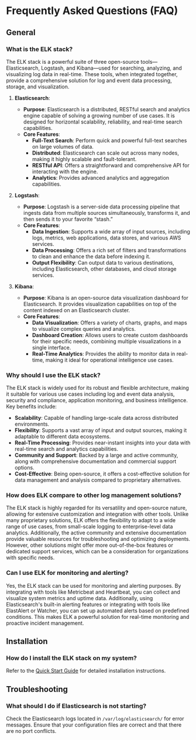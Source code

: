 # Frequently Asked Questions (FAQ)

## General

### What is the ELK stack?
The ELK stack is a powerful suite of three open-source tools—Elasticsearch, Logstash, and Kibana—used for searching, analyzing, and visualizing log data in real-time. These tools, when integrated together, provide a comprehensive solution for log and event data processing, storage, and visualization.

1. **Elasticsearch**:
    - **Purpose**: Elasticsearch is a distributed, RESTful search and analytics engine capable of solving a growing number of use cases. It is designed for horizontal scalability, reliability, and real-time search capabilities.
    - **Core Features**:
        - **Full-Text Search**: Perform quick and powerful full-text searches on large volumes of data.
        - **Distributed**: Elasticsearch can scale out across many nodes, making it highly scalable and fault-tolerant.
        - **RESTful API**: Offers a straightforward and comprehensive API for interacting with the engine.
        - **Analytics**: Provides advanced analytics and aggregation capabilities.

2. **Logstash**:
    - **Purpose**: Logstash is a server-side data processing pipeline that ingests data from multiple sources simultaneously, transforms it, and then sends it to your favorite “stash.”
    - **Core Features**:
        - **Data Ingestion**: Supports a wide array of input sources, including logs, metrics, web applications, data stores, and various AWS services.
        - **Data Processing**: Offers a rich set of filters and transformations to clean and enhance the data before indexing it.
        - **Output Flexibility**: Can output data to various destinations, including Elasticsearch, other databases, and cloud storage services.

3. **Kibana**:
    - **Purpose**: Kibana is an open-source data visualization dashboard for Elasticsearch. It provides visualization capabilities on top of the content indexed on an Elasticsearch cluster.
    - **Core Features**:
        - **Data Visualization**: Offers a variety of charts, graphs, and maps to visualize complex queries and analytics.
        - **Dashboard Creation**: Allows users to create custom dashboards for their specific needs, combining multiple visualizations in a single interface.
        - **Real-Time Analytics**: Provides the ability to monitor data in real-time, making it ideal for operational intelligence use cases.

### Why should I use the ELK stack?
The ELK stack is widely used for its robust and flexible architecture, making it suitable for various use cases including log and event data analysis, security and compliance, application monitoring, and business intelligence. Key benefits include:

- **Scalability**: Capable of handling large-scale data across distributed environments.
- **Flexibility**: Supports a vast array of input and output sources, making it adaptable to different data ecosystems.
- **Real-Time Processing**: Provides near-instant insights into your data with real-time search and analytics capabilities.
- **Community and Support**: Backed by a large and active community, along with comprehensive documentation and commercial support options.
- **Cost-Effective**: Being open-source, it offers a cost-effective solution for data management and analysis compared to proprietary alternatives.

### How does ELK compare to other log management solutions?
The ELK stack is highly regarded for its versatility and open-source nature, allowing for extensive customization and integration with other tools. Unlike many proprietary solutions, ELK offers the flexibility to adapt to a wide range of use cases, from small-scale logging to enterprise-level data analytics. Additionally, the active community and extensive documentation provide valuable resources for troubleshooting and optimizing deployments. However, other solutions might offer more out-of-the-box features or dedicated support services, which can be a consideration for organizations with specific needs.

### Can I use ELK for monitoring and alerting?
Yes, the ELK stack can be used for monitoring and alerting purposes. By integrating with tools like Metricbeat and Heartbeat, you can collect and visualize system metrics and uptime data. Additionally, using Elasticsearch's built-in alerting features or integrating with tools like ElastAlert or Watcher, you can set up automated alerts based on predefined conditions. This makes ELK a powerful solution for real-time monitoring and proactive incident management.

## Installation

### How do I install the ELK stack on my system?
Refer to the [Quick Start Guide](quick-start-guide.md) for detailed installation instructions.

## Troubleshooting

### What should I do if Elasticsearch is not starting?
Check the Elasticsearch logs located in `/var/log/elasticsearch/` for error messages. Ensure that your configuration files are correct and that there are no port conflicts.

